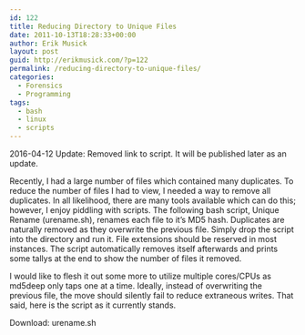 ```yaml
---
id: 122
title: Reducing Directory to Unique Files
date: 2011-10-13T18:28:33+00:00
author: Erik Musick
layout: post
guid: http://erikmusick.com/?p=122
permalink: /reducing-directory-to-unique-files/
categories:
  - Forensics
  - Programming
tags:
  - bash
  - linux
  - scripts
---
```

2016-04-12 Update: Removed link to script. It will be published later as an update.

Recently, I had a large number of files which contained many duplicates. To reduce the number of files I had to view, I needed a way to remove all duplicates. In all likelihood, there are many tools available which can do this; however, I enjoy piddling with scripts. The following bash script, Unique Rename (urename.sh), renames each file to it&#8217;s MD5 hash. Duplicates are naturally removed as they overwrite the previous file. Simply drop the script into the directory and run it. File extensions should be reserved in most instances. The script automatically removes itself afterwards and prints some tallys at the end to show the number of files it removed.

I would like to flesh it out some more to utilize multiple cores/CPUs as md5deep only taps one at a time. Ideally, instead of overwriting the previous file, the move should silently fail to reduce extraneous writes. That said, here is the script as it currently stands.

Download: urename.sh
